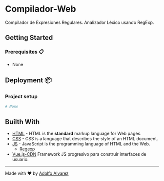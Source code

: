 # Compilador-Web

Compilador de Expresiones Regulares.
Analizador Léxico usando RegExp.

## Getting Started

### Prerequisites 📋

- None

## Deployment 📦

### Project setup

```bash
# None
```
## Builth With

- [HTML](https://www.w3schools.com/html/) - HTML is the **standard** markup language for Web pages.
- [CSS](https://www.w3schools.com/css/) - CSS is a language that describes the style of an HTML document.
- [JS](https://www.w3schools.com/js/) - JavaScript is the programming language of HTML and the Web.
    - [Regexp](https://developer.mozilla.org/es/docs/Web/JavaScript/Referencia/Objetos_globales/RegExp)
- [Vue.js-CDN](https://es.vuejs.org/) Framework JS progresivo para construir interfaces de usuario. 
---
Made with ❤️ by [Adolfo Alvarez](https://github.com/alvarez98) 